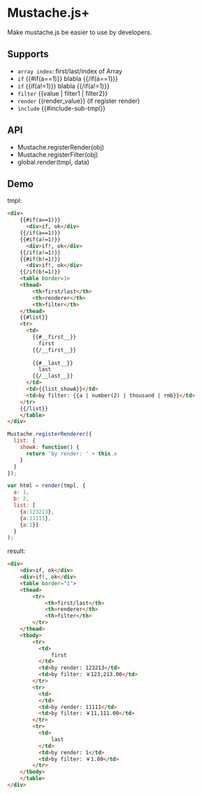 # Mustache.js+

Make mustache.js be easier to use by developers.

## Supports

- `array index`: first/last/index of Array
- `if` {{#if(a==1)}} blabla {{/if(a==1)}}
- `if` {{if(a!=1)}} blabla {{/if(a!=1)}}
- `filter` {{value | filter1 | filter2}} 
- `render` {{render_value}} (if register render)
- `include` {{#include-sub-tmpl}}

## API

- Mustache.registerRender(obj)
- Mustache.registerFilter(obj)
- global.render(tmpl, data)

## Demo

tmpl: 

```html
<div>
    {{#if(a==1)}}
      <div>if, ok</div>
    {{/if(a==1)}}
    {{#if(a!=1)}}
      <div>if!, ok</div>
    {{/if(a!=1)}}
    {{#if(b!=1)}}
      <div>if!, ok</div>
    {{/if(b!=1)}}
    <table border=1>
    <thead>
        <th>first/last</th>
        <th>renderer</th>
        <th>filter</th>
    </thead>
    {{#list}}
    <tr>
      <td>
        {{#__first__}}
          first
        {{/__first__}}
        
        {{#__last__}}
          last
        {{/__last__}}
      </td>
      <td>{{list_showA}}</td>
      <td>by filter: {{a | number(2) | thousand | rmb}}</td>
    </tr>
    {{/list}}
    </table>
</div>
```

```js
Mustache.registerRenderer({
  list: {
    showA: function() {
      return 'by render: ' + this.a
    }
  }
});

var html = render(tmpl, {
  a: 1, 
  b: 2,
  list: [
    {a:123213},
    {a:11111},
    {a:1}]
  }
); 
```

result:

```html
<div>
    <div>if, ok</div>
    <div>if!, ok</div>
    <table border="1">
    <thead>
        <tr>
            <th>first/last</th>
            <th>renderer</th>
            <th>filter</th>
        </tr>
    </thead>
    <tbody>
        <tr>
          <td>
              first
          </td>
          <td>by render: 123213</td>
          <td>by filter: ￥123,213.00</td>
        </tr>
        <tr>
          <td>
          </td>
          <td>by render: 11111</td>
          <td>by filter: ￥11,111.00</td>
        </tr>
        <tr>
          <td>
              last
          </td>
          <td>by render: 1</td>
          <td>by filter: ￥1.00</td>
        </tr>
    </tbody>
    </table>
</div>
```
